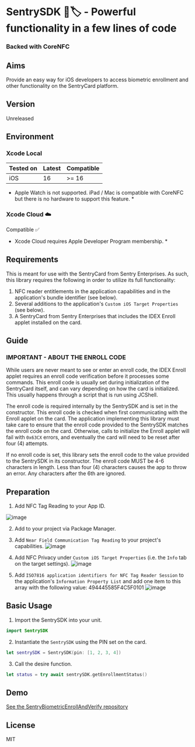 # SentrySDK 📱🏷️ - Powerful functionality in a few lines of code
### Backed with CoreNFC

## Aims
Provide an easy way for iOS developers to access biometric enrollment and other functionality on the SentryCard platform.

## Version
Unreleased

## Environment

### Xcode Local
Tested on | Latest | Compatible
--------- | ------ | ----------
iOS       | 16     | >= 16

* Apple Watch is not supported. iPad / Mac is compatible with CoreNFC but there is no hardware to support this feature. *

### Xcode Cloud ☁️
Compatible ✅

* Xcode Cloud requires Apple Developer Program membership. *

## Requirements
This is meant for use with the SentryCard from Sentry Enterprises. As such, this library requires the following in order to utilize its full functionality:

1. NFC reader entitlements in the application capabilities and in the application's bundle identifier (see below).
2. Several additions to the application's ```Custom iOS Target Properties``` (see below).
3. A SentryCard from Sentry Enterprises that includes the IDEX Enroll applet installed on the card.


## Guide

###  IMPORTANT - ABOUT THE ENROLL CODE
While users are never meant to see or enter an enroll code, the IDEX Enroll applet requires an enroll code verification before it processes some commands. This enroll code is usually set during initialization of the SentryCard itself, and can vary depending on how the card is initialized. This usually happens through a script that is run using JCShell. 

The enroll code is required internally by the SentrySDK and is set in the constructor. This enroll code is checked when first communicating with the Enroll applet on the card. The application implementing this library must take care to ensure that the enroll code provided to the SentrySDK matches the enroll code on the card. Otherwise, calls to initialize the Enroll applet will fail with ```0x63CX``` errors, and eventually the card will need to be reset after four (4) attempts. 

If no enroll code is set, this library sets the enroll code to the value provided to the SentrySDK in its constructor. The enroll code MUST be 4-6 characters in length. Less than four (4) characters causes the app to throw an error. Any characters after the 6th are ignored.


## Preparation
1. Add NFC Tag Reading to your App ID.

![image](https://github.com/SentryEnterprises/SentrySDK/assets/166414810/a62ef001-5a09-43d5-ada3-c38b8dd8acc7)

2. Add to your project via Package Manager.

3. Add ```Near Field Communication Tag Reading``` to your project's capabilities.
![image](https://github.com/SentryEnterprises/SentrySDK/assets/166414810/7e82de27-81bb-4c19-8400-25048b6acc8f)

4. Add NFC Privacy under ```Custom iOS Target Properties``` (i.e. the ```Info``` tab on the target settings).
![image](https://github.com/SentryEnterprises/SentrySDK/assets/166414810/9e840352-1fad-4903-a90a-7cb1d52344f7)

5. Add ```ISO7816 application identifiers for NFC Tag Reader Session``` to the application's ```Information Property List``` and add one item to this array with the following value: 494445585F4C5F0101
![image](https://github.com/SentryEnterprises/SentrySDK/assets/166414810/1b107821-3df1-4cba-8db6-57f145fed9ba)



## Basic Usage

1. Import the SentrySDK into your unit.
```swift
import SentrySDK
```

2. Instantiate the ```SentrySDK``` using the PIN set on the card.
```swift
let sentrySDK = SentrySDK(pin: [1, 2, 3, 4])
```

3. Call the desire function.
```swift
let status = try await sentrySDK.getEnrollmentStatus()
```

## Demo
[See the SentryBiometricEnrollAndVerify repository](https://github.com/SentryEnterprises/SentryBiometricEnrollAndVerify)

## License
MIT
